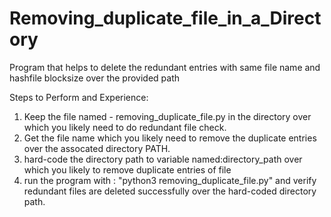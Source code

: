 # Removing_duplicate_file_in_a_Directory
Program that helps to delete the redundant entries with same file name and hashfile blocksize  over the provided path

Steps to Perform and Experience:
1) Keep the file named - removing_duplicate_file.py in the directory over which you likely need to do redundant file check.
2) Get the file name which you likely need to remove the duplicate entries over the assocated directory PATH.
3) hard-code the directory path to variable named:directory_path  over which you likely to remove duplicate entries of file
4) run the program with  : "python3 removing_duplicate_file.py" and verify redundant files are deleted successfully over the hard-coded directory path.

